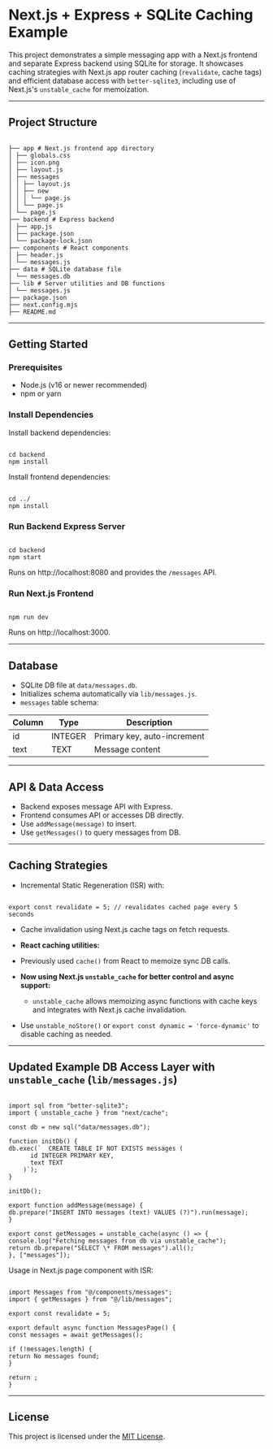 # Next.js + Express + SQLite Caching Example

This project demonstrates a simple messaging app with a Next.js frontend and separate Express backend using SQLite for storage. It showcases caching strategies with Next.js app router caching (`revalidate`, cache tags) and efficient database access with `better-sqlite3`, including use of Next.js's `unstable_cache` for memoization.

---

## Project Structure

```

├── app # Next.js frontend app directory
│ ├── globals.css
│ ├── icon.png
│ ├── layout.js
│ ├── messages
│ │ ├── layout.js
│ │ ├── new
│ │ │ └── page.js
│ │ └── page.js
│ └── page.js
├── backend # Express backend
│ ├── app.js
│ ├── package.json
│ └── package-lock.json
├── components # React components
│ ├── header.js
│ └── messages.js
├── data # SQLite database file
│ └── messages.db
├── lib # Server utilities and DB functions
│ └── messages.js
├── package.json
├── next.config.mjs
├── README.md

```

---

## Getting Started

### Prerequisites

- Node.js (v16 or newer recommended)
- npm or yarn

### Install Dependencies

Install backend dependencies:

```

cd backend
npm install

```

Install frontend dependencies:

```

cd ../
npm install

```

### Run Backend Express Server

```

cd backend
npm start

```

Runs on http://localhost:8080 and provides the `/messages` API.

### Run Next.js Frontend

```

npm run dev

```

Runs on http://localhost:3000.

---

## Database

- SQLite DB file at `data/messages.db`.
- Initializes schema automatically via `lib/messages.js`.
- `messages` table schema:

| Column | Type    | Description                 |
| ------ | ------- | --------------------------- |
| id     | INTEGER | Primary key, auto-increment |
| text   | TEXT    | Message content             |

---

## API & Data Access

- Backend exposes message API with Express.
- Frontend consumes API or accesses DB directly.
- Use `addMessage(message)` to insert.
- Use `getMessages()` to query messages from DB.

---

## Caching Strategies

- Incremental Static Regeneration (ISR) with:

```

export const revalidate = 5; // revalidates cached page every 5 seconds

```

- Cache invalidation using Next.js cache tags on fetch requests.

- **React caching utilities:**

- Previously used `cache()` from React to memoize sync DB calls.
- **Now using Next.js `unstable_cache` for better control and async support:**

  - `unstable_cache` allows memoizing async functions with cache keys and integrates with Next.js cache invalidation.

- Use `unstable_noStore()` or `export const dynamic = 'force-dynamic'` to disable caching as needed.

---

## Updated Example DB Access Layer with `unstable_cache` (`lib/messages.js`)

```

import sql from "better-sqlite3";
import { unstable_cache } from "next/cache";

const db = new sql("data/messages.db");

function initDb() {
db.exec(`  CREATE TABLE IF NOT EXISTS messages (
      id INTEGER PRIMARY KEY,
      text TEXT
    )`);
}

initDb();

export function addMessage(message) {
db.prepare("INSERT INTO messages (text) VALUES (?)").run(message);
}

export const getMessages = unstable_cache(async () => {
console.log("Fetching messages from db via unstable_cache");
return db.prepare("SELECT \* FROM messages").all();
}, ["messages"]);

```

Usage in Next.js page component with ISR:

```

import Messages from "@/components/messages";
import { getMessages } from "@/lib/messages";

export const revalidate = 5;

export default async function MessagesPage() {
const messages = await getMessages();

if (!messages.length) {
return No messages found;
}

return ;
}

```

---

## License

This project is licensed under the [MIT License](LICENSE).
